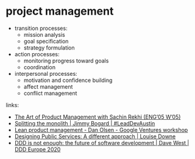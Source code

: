 # project management

* transition processes:
  * mission analysis
  * goal specification
  * strategy formulation
* action processes:
  * monitoring progress toward goals
  * coordination
* interpersonal processes:
  * motivation and confidence building
  * affect management
  * conflict management


links:

* [The Art of Product Management with Sachin Rekhi (ENG’05 W’05)](https://www.youtube.com/watch?v=huTSPanUlQM)
* [Splitting the monolith | Jimmy Bogard | #LeadDevAustin](https://www.youtube.com/watch?v=oyY3Iec5IAc)
* [Lean product management - Dan Olsen - Google Ventures workshop](https://youtu.be/mIBccpqUcgY)
* [Designing Public Services: A different approach | Louise Downe](https://youtu.be/xAVARQVT8DA)
* [DDD is not enough: the future of software development | Dave West | DDD Europe 2020](https://www.youtube.com/watch?v=L_IRchWpnRA)
